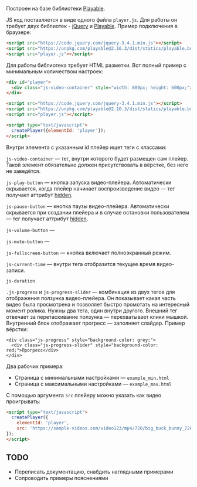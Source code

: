 <!-- Плейер будет создан с задержкой, после того как загрузятся все ресурсы на странице. Для этого используется событие `DOMContentLoaded`. Благодаря этой особенности можно вызывать функцию `createPlayer` раньше, чем загрузятся все необходимые библиотеки: jQuery и Playable.
 -->

Построен на базе библиотеки [Playable](https://wix.github.io/playable/).


JS код поставляется в виде одного файла `player.js`. Для работы он требует двух библиотек - [jQuery](https://jquery.com/) и [Playable](https://wix.github.io/playable/). Пример подключения в браузере:

```html
<script src="https://code.jquery.com/jquery-3.4.1.min.js"></script>
<script src="https://unpkg.com/playable@2.10.3/dist/statics/playable.bundle.min.js"></script>
<script src="player.js"></script>
```

Для работы библиотека требует HTML разметки. Вот полный пример с минимальным количеством настроек:

```html
<div id="player">
  <div class="js-video-container" style="width: 800px; height: 600px;"></div>
</div>

<script src="https://code.jquery.com/jquery-3.4.1.min.js"></script>
<script src="https://unpkg.com/playable@2.10.3/dist/statics/playable.bundle.min.js"></script>
<script src="player.js"></script>

<script type="text/javascript">
  createPlayer({elementId: 'player'});
</script>
```


Внутри элемента с указанным id плейер ищет теги с классами:

`js-video-container` — тег, внутри которого будет размещен сам плейер. Такой элемент обязательно должен присутствовать в вёрстке, без него не заведётся.

`js-play-button` — кнопка запуска видео-плейера. Автоматически скрывается, когда плейер начинает воспроизведение видео — тег получает аттрибут [hidden](https://developer.mozilla.org/ru/docs/Web/HTML/%D0%9E%D0%B1%D1%89%D0%B8%D0%B5_%D0%B0%D1%82%D1%80%D0%B8%D0%B1%D1%83%D1%82%D1%8B/hidden).

`js-pause-button` — кнопка паузы видео-плейера. Автоматически скрывается при создании плейера и в случае остановки пользователем — тег получает аттрибут [hidden](https://developer.mozilla.org/ru/docs/Web/HTML/%D0%9E%D0%B1%D1%89%D0%B8%D0%B5_%D0%B0%D1%82%D1%80%D0%B8%D0%B1%D1%83%D1%82%D1%8B/hidden).


`js-volume-button` —

`js-mute-button` —

`js-fullscreen-button` — кнопка включает полноэкранный режим.

`js-current-time` — внутри тега отобразится текущее время видео-записи.

`js-duration`

`.js-progress` и `js-progress-slider` — комбинация из двух тегов для отображения ползунка видео-плейера. Он показывает какая часть видео была просмотрена и позволяет быстро промотать на интересный момент ролика. Нужны два тега, один внутри другого. Внешний тег отвечает за перетаскивание ползунка — перехватывает клики мышкой. Внутренний блок отображает прогресс ­— заполняет слайдер. Пример вёрстки:

```
<div class="js-progress" style="background-color: grey;">
  <div class="js-progress-slider" style="background-color: red;">Прогресс</div>
</div>
```

Два рабочих примера:

- Страница с минимальными настройками — `example_min.html`
- Страница с максимальными настройками — `example_max.html`

С помощью аргумента `src` плейеру можно указать как видео проигрывать:

```html
<script type="text/javascript">
  createPlayer({
    elementId: 'player',
    src: 'https://sample-videos.com/video123/mp4/720/big_buck_bunny_720p_1mb.mp4'
});
</script>
```

## TODO


- Переписать документацию, снабдить наглядными примерами
- Сопроводить примеры пояснениями